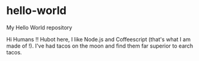 # hello-world
My Hello World repository

Hi Humans !!
Hubot here, I like Node.js and Coffeescript (that's what I am made of !).
I've had tacos on the moon and find them far superior to earch tacos.
